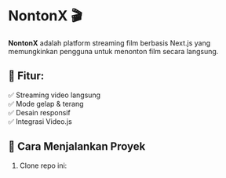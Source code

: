 # NontonX 🎬

**NontonX** adalah platform streaming film berbasis Next.js yang memungkinkan pengguna untuk menonton film secara langsung.

## 🎥 Fitur:
✅ Streaming video langsung  
✅ Mode gelap & terang  
✅ Desain responsif  
✅ Integrasi Video.js  

## 🚀 Cara Menjalankan Proyek
1. Clone repo ini:  
